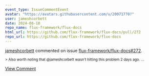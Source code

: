 ```yaml
---
event_type: IssueCommentEvent
avatar: "https://avatars.githubusercontent.com/u/20071770?"
user: jameshcorbett
date: 2024-08-10
repo_name: flux-framework/flux-docs
html_url: https://github.com/flux-framework/flux-docs/pull/272
repo_url: https://github.com/flux-framework/flux-docs
---
```


<a href='https://github.com/jameshcorbett' target='_blank'>jameshcorbett</a> commented on issue <a href='https://github.com/flux-framework/flux-docs/pull/272' target='_blank'>flux-framework/flux-docs#272</a>.

<small>> Also worth noting that @jameshcorbett wasn't hitting this problem 2 days ago....</small>

<a href='https://github.com/flux-framework/flux-docs/pull/272' target='_blank'>View Comment</a>